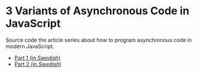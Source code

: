 # 3 Variants of Asynchronous Code in JavaScript

Source code the article series about how to program asynchronous code in modern JavaScript.

* [Part 1 (in _Swedish_)](https://www.ribomation.se/blog/asynkron-bearbetning-i-javascript-del-1/)
* [Part 2 (in _Swedish_)](https://www.ribomation.se/blog/asynkron-bearbetning-i-javascript-del-2/)

